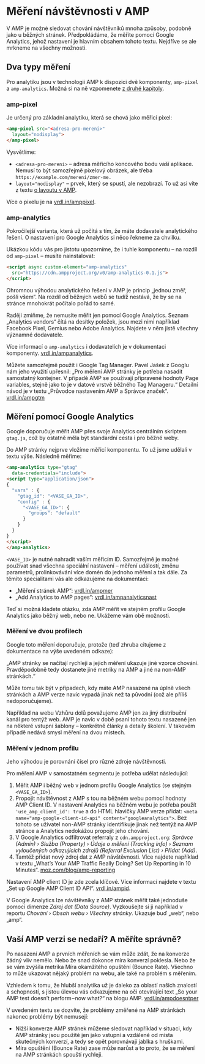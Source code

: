 # Měření návštěvnosti v AMP

V AMP je možné sledovat chování návštěvníků mnoha způsoby, podobně jako u běžných stránek. Předpokládáme, že měříte pomocí Google Analytics, jehož nastavení je hlavním obsahem tohoto textu. Nejdříve se ale mrkneme na všechny možnosti.

## Dva typy měření

Pro analytiku jsou v technologii AMP k dispozici dvě komponenty, `amp-pixel` a `amp-analytics`. Možná si na ně vzpomenete [z druhé kapitoly](amp-komponenty-reklama-analytika.md).

### amp-pixel

Je určený pro základní analytiku, která se chová jako měřicí pixel:

```html
<amp-pixel src="<adresa-pro-mereni>"
  layout="nodisplay">
</amp-pixel>
```

Vysvětlíme:

* `<adresa-pro-mereni>` – adresa měřicího koncového bodu vaší aplikace. Nemusí to být samozřejmě pixelový obrázek, ale třeba `https://example.com/mereni/zmer-me.`
* `layout="nodisplay"` – prvek, který se spustí, ale nezobrazí. To už asi víte z textu [o layoutu v AMP](amp-komponenty-layout.md).

Více o pixelu je na [vrdl.in/amppixel](https://amp.dev/documentation/components/amp-pixel).

### amp-analytics

Pokročilejší varianta, která už počítá s tím, že máte dodavatele analytického řešení. O nastavení pro Google Analytics si něco řekneme za chvilku.

Ukázkou kódu vás pro jistotu upozorníme, že i tuhle komponentu – na rozdíl od `amp-pixel` – musíte nainstalovat:

```html
<script async custom-element="amp-analytics"
  src="https://cdn.ampproject.org/v0/amp-analytics-0.1.js">
</script>
```

Ohromnou výhodou analytického řešení v AMP je princip „jednou změř, pošli všem“. Na rozdíl od běžných webů se tudíž nestává, že by se na stránce mnohokrát počítalo pořád to samé.

Raději zmiňme, že nemusíte měřit jen pomocí Google Analytics. Seznam „Analytics vendors“ čítá na desítky položek, jsou mezi nimi například Facebook Pixel, Gemius nebo Adobe Analytics. Najdete v něm jistě všechny významné dodavatele.

Více informací o `amp-analytics` i dodavatelích je v dokumentaci komponenty. [vrdl.in/ampanalytics](https://amp.dev/documentation/components/amp-analytics).

Můžete samozřejmě použít i Google Tag Manager. Pavel Jašek z Googlu nám jeho využití upřesnil: „Pro měření AMP stránky je potřeba nasadit samostatný kontejner. V případě AMP se používají připravené hodnoty Page variables, stejně jako to je v datové vrstvě běžného Tag Manageru.“ Detailní návod je v textu „Průvodce nastavením AMP a Správce značek“.  [vrdl.in/ampgtm](https://support.google.com/tagmanager/answer/9205783?hl=cs)

## Měření pomocí Google Analytics

Google doporučuje měřit AMP přes svoje Analytics centrálním skriptem `gtag.js`, což by ostatně měla být standardní cesta i pro běžné weby.

Do AMP stránky nejprve vložíme měřicí komponentu. To už jsme udělali v textu výše. Následně měříme:

```html
<amp-analytics type="gtag"
  data-credentials="include">
<script type="application/json">
{
  "vars" : {
    "gtag_id": "<VASE_GA_ID>",
    "config" : {
      "<VASE_GA_ID>": {
        "groups": "default"
      }
    }
  }
}
</script>
</amp-analytics>
```

`<VASE_ID>` je nutné nahradit vaším měřicím ID. Samozřejmě je možné používat snad všechna speciální nastavení – měření událostí, změnu parametrů, prolinkovávání více domén do jednoho měření a tak dále. Za těmito specialitami vás ale odkazujeme na dokumentaci:

* „Měření stránek AMP“: [vrdl.in/ampmer](https://support.google.com/analytics/answer/6343176)
* „Add Analytics to AMP pages“: [vrdl.in/ampanalyticsnast](https://developers.google.com/analytics/devguides/collection/amp-analytics/)

Teď si možná kladete otázku, zda AMP měřit ve stejném profilu Google Analytics jako běžný web, nebo ne. Ukážeme vám obě možnosti.

### Měření ve dvou profilech

Google toto měření doporučuje, protože (teď zhruba citujeme z dokumentace na výše uvedeném odkaze):

„AMP stránky se načítají rychleji a jejich měření ukazuje jiné vzorce chování. Pravděpodobně tedy dostanete jiné metriky na AMP a jiné na non-AMP stránkách.“

Může tomu tak být v případech, kdy máte AMP nasazené na úplně všech stránkách a AMP verze navíc vypadá jinak než ta původní (což ale příliš nedoporučujeme).

Například na webu Vzhůru dolů považujeme AMP jen za jiný distribuční kanál pro tentýž web. AMP je navíc v době psaní tohoto textu nasazené jen na některé vstupní šablony – konkrétně články a detaily školení. V takovém případě nedává smysl měření na dvou místech.

### Měření v jednom profilu

Jeho výhodou je porovnání čísel pro různé zdroje návštěvnosti.

Pro měření AMP v samostatném segmentu je potřeba udělat následující:

1. Měřit AMP i běžný web v jednom profilu Google Analytics (se stejným `<VASE_GA_ID>`).
2. Propojit návštěvnost z AMP s tou na běžném webu pomocí hodnoty AMP Client ID. V nastavení Analytics na běžném webu je potřeba použít `'use_amp_client_id': true` a do HTML hlavičky AMP verze přidat: `<meta name="amp-google-client-id-api" content="googleanalytics">`. Bez tohoto se uživatel non-AMP stránky identifikuje jinak než tentýž na AMP stránce a Analytics nedokážou propojit jeho chování.
3. V Google Analytics odfiltrovat referraly z `cdn.ampproject.org`: _Správce (Admin) › Služba (Property) › Údaje o měření (Tracking info) › Seznam vyloučených odkazujících zdrojů (Referral Exclusion List) › Přidat (Add)_.
4. Tamtéž přidat nový zdroj dat z AMP návštěvnosti. Více najdete například v textu  „What’s Your AMP Traffic Really Doing? Set Up Reporting in 10 Minutes“. [moz.com/blog/amp-reporting](https://moz.com/blog/amp-reporting)

Nastavení AMP client ID je zde zcela klíčové. Více informací najdete v textu „Set up Google AMP Client ID API“. [vrdl.in/ampid](https://support.google.com/analytics/answer/7486764).

V Google Analytics lze návštěvníky z AMP stránek měřit také jednoduše pomocí dimenze _Zdroj dat (Data Source)_. Vyzkoušejte si ji například v reportu _Chování ›  Obsah webu › Všechny stránky_. Ukazuje buď „web“, nebo „amp“.

## Vaší AMP verzi se nedaří? A měříte správně?

Po nasazení AMP a prvních měřeních se vám může zdát, že na konverze žádný vliv nemělo. Nebo že snad dokonce míra konverzí poklesla. Nebo že se vám zvýšila metrika Míra okamžitého opuštění (Bounce Rate). Všechno to může ukazovat nějaký problém na webu, ale také na problém s měřením.

Vzhledem k tomu, že hlubší analytika už je daleko za oblastí našich znalostí a schopností, s jistou úlevou vás odkazujeme na oči otevírající text „So your AMP test doesn’t perform – now what?“ na blogu AMP. [vrdl.in/ampdoesntper](https://blog.amp.dev/2018/11/08/so-your-amp-test-doesnt-perform%e2%80%8a-%e2%80%8anow-what/)

V uvedeném textu se dozvíte, že problémy změřené na AMP stránkách nakonec problémy být nemusejí:

* Nižší konverze AMP stránek můžeme sledovat například v situaci, kdy AMP stránky jsou použité jen jako vstupní a vzdálené od místa skutečných konverzí, a tedy se opět porovnávají jablka s hruškami.
* Míra opuštění (Bounce Rate) zase může narůst a to proto, že se měření na AMP stránkách spouští rychleji.
